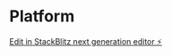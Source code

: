 # Platform

[Edit in StackBlitz next generation editor ⚡️](https://stackblitz.com/~/github.com/DotLYHiyou/Platform)